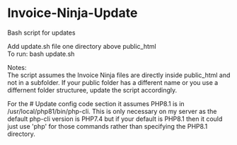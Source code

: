 # Invoice-Ninja-Update
Bash script for updates
  
Add update.sh file one directory above public_html  
To run: bash update.sh  
  
Notes:  
The script assumes the Invoice Ninja files are directly inside public_html and not in a subfolder. If your public folder has a different name or you use a differnent folder structuree, update the script accordingly.  
  
  
For the # Update config code section it assumes PHP8.1 is in /usr/local/php81/bin/php-cli. This is only necessary on my server as the default php-cli version is PHP7.4 but if your default is PHP8.1 then it could just use 'php' for those commands rather than specifying the PHP8.1 directory.
